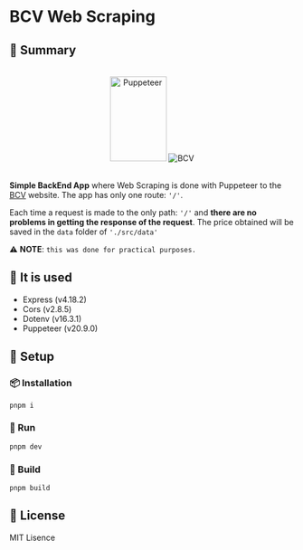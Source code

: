 # BCV Web Scraping

## 📄 Summary

<br>

<div align="center">
  <img width="100px" height="150px" src="https://user-images.githubusercontent.com/10379601/29446482-04f7036a-841f-11e7-9872-91d1fc2ea683.png" alt="Puppeteer">
  <img  src="https://www.bcv.org.ve/sites/default/files/default_images/logo_bcv-04_2.png" alt="BCV">
</div>

<br>

**Simple BackEnd App** where Web Scraping is done with Puppeteer to the [BCV](https://www.bcv.org.ve/) website. The app has only one route: `'/'`.

Each time a request is made to the only path: `'/'` and **there are no problems in getting the response of the request**. The price obtained will be saved in the `data` folder of `'./src/data'`

⚠ **NOTE**: `this was done for practical purposes.`

## 📝 It is used

- Express (v4.18.2)
- Cors (v2.8.5)
- Dotenv (v16.3.1)
- Puppeteer (v20.9.0)

## 🎯 Setup

### 📦 Installation

```shell
pnpm i
```

### 🚀 Run

```shell
pnpm dev
```

### 🔨 Build

```shell
pnpm build
```

## 🔑 License

MIT Lisence

